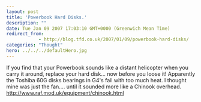 ```yaml
---
layout: post
title: 'Powerbook Hard Disks.'
description: ""
date: Tue Jan 09 2007 17:03:10 GMT+0000 (Greenwich Mean Time)
redirect_from: 
            - http://blog.tfd.co.uk/2007/01/09/powerbook-hard-disks/
categories: "Thought"
hero: ../../../defaultHero.jpg
---
```

If you find that your Powerbook sounds like a distant helicopter when you carry it around, replace your hard disk... now before you loose it! Apparently the Toshiba 60G disks bearings in G4's fail with too much heat. I thought mine was just the fan.... until it sounded more like a Chinook overhead. http://www.raf.mod.uk/equipment/chinook.html
